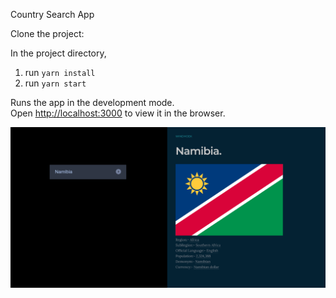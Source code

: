 
Country Search App

Clone the project:

In the project directory,
1. run `yarn install`
2. run `yarn start`

Runs the app in the development mode.<br>
Open [http://localhost:3000](http://localhost:3000) to view it in the browser.

![alt text](https://github.com/harlyon/Country/blob/master/src/Selection_086.png)
